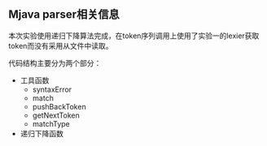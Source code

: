 ## Mjava parser相关信息

本次实验使用递归下降算法完成，在token序列调用上使用了实验一的lexier获取token而没有采用从文件中读取。

代码结构主要分为两个部分：

* 工具函数
  * syntaxError
  * match
  * pushBackToken
  * getNextToken
  * matchType
* 递归下降函数

